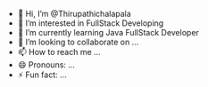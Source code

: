 - 👋 Hi, I’m @Thirupathichalapala
- 👀 I’m interested in FullStack Developing
- 🌱 I’m currently learning Java FullStack Developer
- 💞️ I’m looking to collaborate on ...
- 📫 How to reach me ...
- 😄 Pronouns: ...
- ⚡ Fun fact: ...

<!---
Thirupathichalapala/Thirupathichalapala is a ✨ special ✨ repository because its `README.md` (this file) appears on your GitHub profile.
You can click the Preview link to take a look at your changes.
--->
